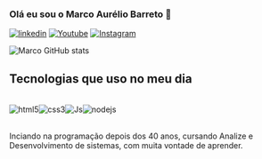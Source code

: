  ### Olá eu sou o Marco Aurélio Barreto 👋



[![linkedin](https://img.shields.io/badge/LinkedIn-0077B5?style=for-the-badge&logo=linkedin&logoColor=white)](https://www.linkedin.com/in/marco-aurelio-dos-santos)
[![Youtube]( https://img.shields.io/badge/YouTube-FF0000?style=for-the-badge&logo=youtube&logoColor=white)](https://www.youtube.com/@MarcoAurelioDev)
[![Instagram](https://img.shields.io/badge/Instagram-E4405F?style=for-the-badge&logo=instagram&logoColor=white)](https://www.instagram.com/marcoaurelio5432)


![Marco GitHub stats](https://github-readme-stats.vercel.app/api?username=Marcoa5432&show_icons=true&theme=dracula)


## Tecnologias que uso no meu dia

<div style="display: inline_block"><br/><img align="center" alt="html5" src="https://img.shields.io/badge/HTML5-E34F26?style=for-the-badge&logo=html5&logoColor=white"/><img align="center" alt="css3" src="https://img.shields.io/badge/CSS3-1572B6?style=for-the-badge&logo=css3&logoColor=white"/><img align="center" alt="Js" src="https://img.shields.io/badge/JavaScript-F7DF1E?style=for-the-badge&logo=javascript&logoColor=black"/><img align="center" alt="nodejs" src="https://img.shields.io/badge/Node.js-43853D?style=for-the-badge&logo=node.js&logoColor=white"/></div><br/>

Inciando na programação depois dos 40 anos, cursando Analize e Desenvolvimento de sistemas, com muita vontade de aprender.  
